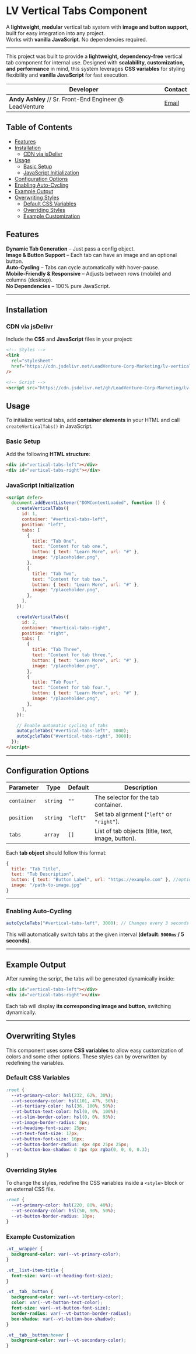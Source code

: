 # LV Vertical Tabs Component

A **lightweight, modular** vertical tab system with **image and button support**, built for easy integration into any project.  
Works with **vanilla JavaScript**. No dependencies required.

---

This project was built to provide a **lightweight, dependency-free** vertical tab component for internal use. Designed with **scalability, customization, and performance** in mind, this system leverages **CSS variables** for styling flexibility and **vanilla JavaScript** for fast execution.

| Developer                                               | Contact                                       |
| ------------------------------------------------------- | --------------------------------------------- |
| **Andy Ashley** // Sr. Front-End Engineer @ LeadVenture | [Email](mailto:andrew.ashley@leadventure.com) |

## Table of Contents

- [Features](#features)
- [Installation](#installation)
  - [CDN via jsDelivr](#cdn-via-jsdelivr)
- [Usage](#usage)
  - [Basic Setup](#basic-setup)
  - [JavaScript Initialization](#javascript-initialization)
- [Configuration Options](#configuration-options)
- [Enabling Auto-Cycling](#enabling-auto-cycling)
- [Example Output](#example-output)
- [Overwriting Styles](#overwriting-styles)
  - [Default CSS Variables](#default-css-variables)
  - [Overriding Styles](#overriding-styles)
  - [Example Customization](#example-customization)

## Features

**Dynamic Tab Generation** – Just pass a config object.  
**Image & Button Support** – Each tab can have an image and an optional button.  
**Auto-Cycling** – Tabs can cycle automatically with hover-pause.  
**Mobile-Friendly & Responsive** – Adjusts between rows (mobile) and columns (desktop).  
**No Dependencies** – 100% pure JavaScript.

---

## **Installation**

### **CDN via jsDelivr**

Include the **CSS** and **JavaScript** files in your project:

```html
<!-- Styles -->
<link
  rel="stylesheet"
  href="https://cdn.jsdelivr.net/LeadVenture-Corp-Marketing/lv-vertical-tabs/dist/lv-vertical-tabs.min.css"
/>

<!-- Script -->
<script src="https://cdn.jsdelivr.net/gh/LeadVenture-Corp-Marketing/lv-vertical-tabs/dist/lv-vertical-tabs.min.js"></script>
```

## Usage

To initialize vertical tabs, add **container elements** in your HTML and call `createVerticalTabs()` in JavaScript.

### **Basic Setup**

Add the following **HTML structure**:

```html
<div id="vertical-tabs-left"></div>
<div id="vertical-tabs-right"></div>
```

### **JavaScript Initialization**

```html
<script defer>
  document.addEventListener("DOMContentLoaded", function () {
    createVerticalTabs({
      id: 1,
      container: "#vertical-tabs-left",
      position: "left",
      tabs: [
        {
          title: "Tab One",
          text: "Content for tab one.",
          button: { text: "Learn More", url: "#" },
          image: "/placeholder.png",
        },
        {
          title: "Tab Two",
          text: "Content for tab two.",
          button: { text: "Learn More", url: "#" },
          image: "/placeholder.png",
        },
      ],
    });

    createVerticalTabs({
      id: 2,
      container: "#vertical-tabs-right",
      position: "right",
      tabs: [
        {
          title: "Tab Three",
          text: "Content for tab three.",
          button: { text: "Learn More", url: "#" },
          image: "/placeholder.png",
        },
        {
          title: "Tab Four",
          text: "Content for tab four.",
          button: { text: "Learn More", url: "#" },
          image: "/placeholder.png",
        },
      ],
    });

    // Enable automatic cycling of tabs
    autoCycleTabs("#vertical-tabs-left", 3000);
    autoCycleTabs("#vertical-tabs-right", 3000);
  });
</script>
```

---

## **Configuration Options**

| Parameter   | Type     | Default  | Description                                       |
| ----------- | -------- | -------- | ------------------------------------------------- |
| `container` | `string` | `""`     | The selector for the tab container.               |
| `position`  | `string` | `"left"` | Set tab alignment (`"left"` or `"right"`).        |
| `tabs`      | `array`  | `[]`     | List of tab objects (title, text, image, button). |

Each **tab object** should follow this format:

```js
{
  title: "Tab Title",
  text: "Tab Description",
  button: { text: "Button Label", url: "https://example.com" }, //optional
  image: "/path-to-image.jpg"
}
```

---

### **Enabling Auto-Cycling**

```js
autoCycleTabs("#vertical-tabs-left", 3000); // Changes every 3 seconds
```

This will automatically switch tabs at the given interval **(default: `5000ms` / 5 seconds)**.

---

## **Example Output**

After running the script, the tabs will be generated dynamically inside:

```html
<div id="vertical-tabs-left"></div>
<div id="vertical-tabs-right"></div>
```

Each tab will display **its corresponding image and button**, switching dynamically.

---

## **Overwriting Styles**

This component uses some **CSS variables** to allow easy customization of colors and some other options. These styles can by overwritten by redefining the variables.

### **Default CSS Variables**

```css
:root {
  --vt-primary-color: hsl(232, 62%, 30%);
  --vt-secondary-color: hsl(101, 47%, 56%);
  --vt-tertiary-color: hsl(36, 100%, 50%);
  --vt-button-text-color: hsl(0, 0%, 100%);
  --vt-slim-border-color: hsl(0, 0%, 93%);
  --vt-image-border-radius: 8px;
  --vt-heading-font-size: 25px;
  --vt-text-font-size: 17px;
  --vt-button-font-size: 16px;
  --vt-button-border-radius: 4px 4px 25px 25px;
  --vt-button-box-shadow: 0 2px 4px rgba(0, 0, 0, 0.3);
}
```

### **Overriding Styles**

To change the styles, redefine the CSS variables inside a `<style>` block or an external CSS file.

```css
:root {
  --vt-primary-color: hsl(220, 80%, 40%);
  --vt-secondary-color: hsl(50, 90%, 50%);
  --vt-button-border-radius: 10px;
}
```

### **Example Customization**

```css
.vt__wrapper {
  background-color: var(--vt-primary-color);
}

.vt__list-item-title {
  font-size: var(--vt-heading-font-size);
}

.vt__tab__button {
  background-color: var(--vt-tertiary-color);
  color: var(--vt-button-text-color);
  font-size: var(--vt-button-font-size);
  border-radius: var(--vt-button-border-radius);
  box-shadow: var(--vt-button-box-shadow);
}

.vt__tab__button:hover {
  background-color: var(--vt-secondary-color);
}
```
